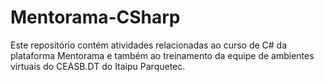 # Mentorama-CSharp
Este repositório contém atividades relacionadas ao curso de C# da plataforma Mentorama e também ao treinamento da equipe de ambientes virtuais do CEASB.DT do Itaipu Parquetec.
